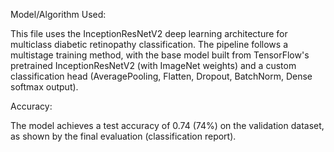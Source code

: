 Model/Algorithm Used:

This file uses the InceptionResNetV2 deep learning architecture for multiclass diabetic retinopathy classification. The pipeline follows a multistage training method, with the base model built from TensorFlow's pretrained InceptionResNetV2 (with ImageNet weights) and a custom classification head (AveragePooling, Flatten, Dropout, BatchNorm, Dense softmax output).

Accuracy:

The model achieves a test accuracy of 0.74 (74%) on the validation dataset, as shown by the final evaluation (classification report).